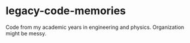 # legacy-code-memories
Code from my academic years in engineering and physics. Organization might be messy.
